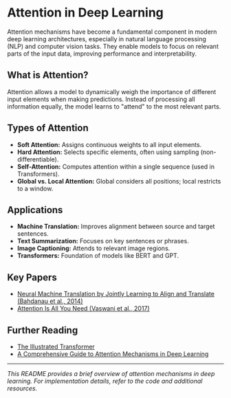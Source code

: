 # Attention in Deep Learning

Attention mechanisms have become a fundamental component in modern deep learning architectures, especially in natural language processing (NLP) and computer vision tasks. They enable models to focus on relevant parts of the input data, improving performance and interpretability.

## What is Attention?

Attention allows a model to dynamically weigh the importance of different input elements when making predictions. Instead of processing all information equally, the model learns to "attend" to the most relevant parts.

## Types of Attention

- **Soft Attention:** Assigns continuous weights to all input elements.
- **Hard Attention:** Selects specific elements, often using sampling (non-differentiable).
- **Self-Attention:** Computes attention within a single sequence (used in Transformers).
- **Global vs. Local Attention:** Global considers all positions; local restricts to a window.

## Applications

- **Machine Translation:** Improves alignment between source and target sentences.
- **Text Summarization:** Focuses on key sentences or phrases.
- **Image Captioning:** Attends to relevant image regions.
- **Transformers:** Foundation of models like BERT and GPT.

## Key Papers

- [Neural Machine Translation by Jointly Learning to Align and Translate (Bahdanau et al., 2014)](https://arxiv.org/abs/1409.0473)
- [Attention Is All You Need (Vaswani et al., 2017)](https://arxiv.org/abs/1706.03762)

## Further Reading

- [The Illustrated Transformer](https://jalammar.github.io/illustrated-transformer/)
- [A Comprehensive Guide to Attention Mechanisms in Deep Learning](https://towardsdatascience.com/a-comprehensive-guide-to-attention-mechanism-in-neural-networks-2c6c3695a9f6)

---

*This README provides a brief overview of attention mechanisms in deep learning. For implementation details, refer to the code and additional resources.*